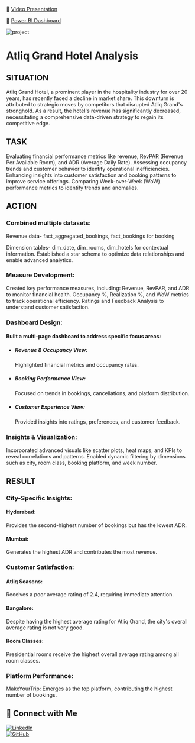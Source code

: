 📌 [Video Presentation](https://www.linkedin.com/posts/kuldeep-tanwar2845_%F0%9D%97%A5%F0%9D%97%B2%F0%9D%98%80%F0%9D%98%82%F0%9D%97%BA%F0%9D%97%B6%F0%9D%97%BB%F0%9D%97%B4-%F0%9D%97%A0%F0%9D%98%86-%F0%9D%97%97%F0%9D%97%AE%F0%9D%98%81%F0%9D%97%AE-%F0%9D%97%94%F0%9D%97%BB%F0%9D%97%AE%F0%9D%97%B9%F0%9D%98%86-activity-7281245614414217216-y29k?utm_source=share&utm_medium=member_desktop)

📌 [Power BI Dashboard](https://app.powerbi.com/view?r=eyJrIjoiOTMxYmQwZWMtZGM3MC00NTQ3LTg4YTItMDg0OGFhNjc1NWE0IiwidCI6ImM2ZTU0OWIzLTVmNDUtNDAzMi1hYWU5LWQ0MjQ0ZGM1YjJjNCJ9)

![project](https://github.com/tanwar2845/Hotel-Grand/blob/main/Images/Screenshot.png)

# Atliq Grand Hotel Analysis
## SITUATION
Atliq Grand Hotel, a prominent player in the hospitality industry for over 20 years, has recently faced a decline in market share.
This downturn is attributed to strategic moves by competitors that disrupted Atliq Grand's stronghold. As a result, the hotel's 
revenue has significantly decreased, necessitating a comprehensive data-driven strategy to regain its competitive edge.

## TASK
Evaluating financial performance metrics like revenue, RevPAR (Revenue Per Available Room), and ADR (Average Daily Rate).
Assessing occupancy trends and customer behavior to identify operational inefficiencies.
Enhancing insights into customer satisfaction and booking patterns to improve service offerings.
Comparing Week-over-Week (WoW) performance metrics to identify trends and anomalies.

## ACTION
### Combined multiple datasets:
Revenue data-
fact_aggregated_bookings, 
fact_bookings for booking 

Dimension tables- 
dim_date, 
dim_rooms, 
dim_hotels 
for contextual information.
Established a star schema to optimize data relationships and enable advanced analytics.

### Measure Development:
Created key performance measures, including:
Revenue, RevPAR, and ADR to monitor financial health.
Occupancy %, Realization %, and WoW metrics to track operational efficiency.
Ratings and Feedback Analysis to understand customer satisfaction.

### Dashboard Design:
#### Built a multi-page dashboard to address specific focus areas:

  * ##### Revenue & Occupancy View:
      Highlighted financial metrics and occupancy rates.
  * ##### Booking Performance View: 
      Focused on trends in bookings, cancellations, and platform distribution.
  * ##### Customer Experience View: 
      Provided insights into ratings, preferences, and customer feedback.

### Insights & Visualization:
Incorporated advanced visuals like scatter plots, heat maps, and KPIs to reveal correlations and patterns.
Enabled dynamic filtering by dimensions such as city, room class, booking platform, and week number.

## RESULT

### City-Specific Insights:

#### Hyderabad:
Provides the second-highest number of bookings but has the lowest ADR.
#### Mumbai:
Generates the highest ADR and contributes the most revenue.

### Customer Satisfaction:

#### Atliq Seasons:
Receives a poor average rating of 2.4, requiring immediate attention.
#### Bangalore: 
Despite having the highest average rating for Atliq Grand, the city's overall average rating is not very good.
#### Room Classes: 
Presidential rooms receive the highest overall average rating among all room classes.
### Platform Performance:
MakeYourTrip: Emerges as the top platform, contributing the highest number of bookings.

## 🔗 Connect with Me
[![LinkedIn](https://img.shields.io/badge/LinkedIn-0077B5?style=for-the-badge&logo=linkedin&logoColor=white)](https://www.linkedin.com/in/kuldeep-tanwar2845)  
[![GitHub](https://img.shields.io/badge/GitHub-181717?style=for-the-badge&logo=github&logoColor=white)](https://github.com/tanwar2845)
